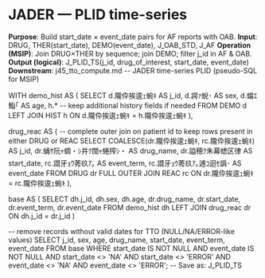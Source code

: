 ﻿# JADER — PLID time-series
**Purpose**: Build start_date × event_date pairs for AF reports with OAB.
**Input**: DRUG, THER(start_date), DEMO(event_date), J_OAB_STD, J_AF
**Operation (MSIP)**: Join DRUG×THER by sequence; join DEMO; filter j_id in AF & OAB.
**Output (logical)**: J_PLID_TS(j_id, drug_of_interest, start_date, event_date)
**Downstream**: j45_tto_compute.md
-- JADER time-series PLID (pseudo-SQL for MSIP)

WITH demo_hist AS (
  SELECT d.隴伜挨逡ｪ蜿ｷ AS j_id,
         d.諤ｧ蛻･     AS sex,
         d.蟷ｴ鮨｢     AS age,
         h.*        -- keep additional history fields if needed
  FROM DEMO d
  LEFT JOIN HIST h
    ON d.隴伜挨逡ｪ蜿ｷ = h.隴伜挨逡ｪ蜿ｷ
),

drug_reac AS (
  -- complete outer join on patient id to keep rows present in either DRUG or REAC
  SELECT COALESCE(dr.隴伜挨逡ｪ蜿ｷ, rc.隴伜挨逡ｪ蜿ｷ) AS j_id,
         dr.蛹ｻ阮ｬ蜩・ｼ井ｸ闊ｬ蜷搾ｼ・              AS drug_name,
         dr.謚穂ｸ朱幕蟋区律                     AS start_date,
         rc.譛牙ｮｳ莠玖ｱ｡                       AS event_term,
         rc.譛牙ｮｳ莠玖ｱ｡逋ｺ迴ｾ譌･                 AS event_date
  FROM DRUG dr
  FULL OUTER JOIN REAC rc
    ON dr.隴伜挨逡ｪ蜿ｷ = rc.隴伜挨逡ｪ蜿ｷ
),

base AS (
  SELECT dh.j_id,
         dh.sex,
         dh.age,
         dr.drug_name,
         dr.start_date,
         dr.event_term,
         dr.event_date
  FROM demo_hist dh
  LEFT JOIN drug_reac dr
    ON dh.j_id = dr.j_id
)

-- remove records without valid dates for TTO (NULL/NA/ERROR-like values)
SELECT  j_id,
        sex,
        age,
        drug_name,
        start_date,
        event_term,
        event_date
FROM    base
WHERE   start_date IS NOT NULL
  AND   event_date IS NOT NULL
  AND   start_date <> 'NA' AND start_date <> 'ERROR'
  AND   event_date <> 'NA'  AND event_date <> 'ERROR';
-- Save as: J_PLID_TS

